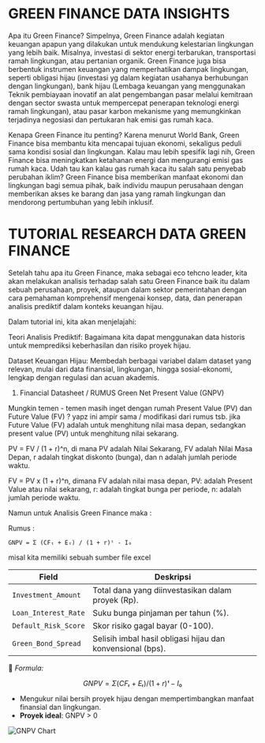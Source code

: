 # GREEN FINANCE DATA INSIGHTS
Apa itu Green Finance? Simpelnya, Green Finance adalah kegiatan keuangan apapun yang dilakukan untuk mendukung kelestarian lingkungan yang lebih baik. Misalnya, investasi di sektor energi terbarukan, transportasi ramah lingkungan, atau pertanian organik. Green Finance juga bisa berbentuk instrumen keuangan yang memperhatikan dampak lingkungan, seperti obligasi hijau (investasi yg dalam kegiatan usahanya berhubungan dengan lingkungan), bank hijau (Lembaga keuangan yang menggunakan Teknik pembiayaan inovatif an alat pengembangan pasar melalui kemitraan dengan sector swasta untuk mempercepat penerapan teknologi energi ramah lingkungan), atau pasar karbon mekanisme yang memungkinkan terjadinya negosiasi dan pertukaran hak emisi gas rumah kaca. 

Kenapa Green Finance itu penting? Karena menurut World Bank, Green Finance bisa membantu kita mencapai tujuan ekonomi, sekaligus peduli sama kondisi sosial dan lingkungan. Kalau mau lebih spesifik lagi nih, Green Finance bisa meningkatkan ketahanan energi dan mengurangi emisi gas rumah kaca. Udah tau kan kalau gas rumah kaca itu salah satu penyebab perubahan iklim? Green Finance bisa memberikan manfaat ekonomi dan lingkungan bagi semua pihak, baik individu maupun perusahaan dengan memberikan akses ke barang dan jasa yang ramah lingkungan dan mendorong pertumbuhan yang lebih inklusif.

# TUTORIAL RESEARCH DATA GREEN FINANCE
Setelah tahu apa itu Green Finance, maka sebagai eco tehcno leader, kita akan melakukan analisis terhadap salah satu Green Finance baik itu dalam sebuah perusahaan, proyek, ataupun dalam sektor pemerintahan dengan cara pemahaman komprehensif mengenai konsep, data, dan penerapan analisis prediktif dalam konteks keuangan hijau.

Dalam tutorial ini, kita akan menjelajahi:

Teori Analisis Prediktif: Bagaimana kita dapat menggunakan data historis untuk memprediksi keberhasilan dan risiko proyek hijau.

Dataset Keuangan Hijau: Membedah berbagai variabel dalam dataset yang relevan, mulai dari data finansial, lingkungan, hingga sosial-ekonomi, lengkap dengan regulasi dan acuan akademis.

1. Financial Datasheet / RUMUS Green Net Present Value (GNPV)

Mungkin temen - temen masih inget dengan rumah Present Value (PV) dan Future Value (FV) ? yapz ini ampir sama / modifikasi dari rumus tsb.
jika Future Value (FV) adalah untuk menghitung nilai masa depan, sedangkan present value (PV) untuk menghitung nilai sekarang.

PV = FV / (1 + r)^n, di mana PV adalah Nilai Sekarang, FV adalah Nilai Masa Depan, r adalah tingkat diskonto (bunga), dan n adalah jumlah periode waktu. 

FV = PV x (1 + r)^n, dimana FV adalah nilai masa depan, PV: adalah Present Value atau nilai sekarang, r: adalah tingkat bunga per periode, n: adalah jumlah periode waktu. 

Namun untuk Analisis Green Finance maka :

Rumus : 
```
GNPV = Σ (CFₜ + Eₜ) / (1 + r)ᵗ - I₀
```
misal kita memiliki sebuah sumber file excel 


| Field | Deskripsi |
|-------|-----------|
| `Investment_Amount` | Total dana yang diinvestasikan dalam proyek (Rp). |
| `Loan_Interest_Rate` | Suku bunga pinjaman per tahun (%). |
| `Default_Risk_Score` | Skor risiko gagal bayar (0-100). |
| `Green_Bond_Spread` | Selisih imbal hasil obligasi hijau dan konvensional (bps). |

📌 *Formula:*
```math
GNPV = Σ (CFₜ + Eₜ) / (1 + r)ᵗ - I₀
```

- Mengukur nilai bersih proyek hijau dengan mempertimbangkan manfaat finansial dan lingkungan.
- **Proyek ideal**: GNPV > 0

![GNPV Chart](visualizations/gnpv_bar_chart.png)

